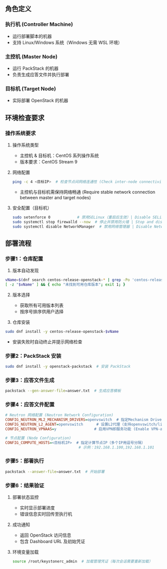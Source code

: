 ## 角色定义

### 执行机 (Controller Machine)
- 运行部署脚本的机器
- 支持 Linux/Windows 系统（Windows 无需 WSL 环境）

### 主控机 (Master Node)
- 运行 PackStack 的机器
- 负责生成应答文件并执行部署

### 目标机 (Target Node)
- 实际部署 OpenStack 的机器

## 环境检查要求

### 操作系统要求
1. 操作系统类型
   - 主控机 & 目标机：CentOS 系列操作系统
   - 版本要求：CentOS Stream 9

2. 网络配置
   ```bash
   ping -c 4 <目标IP>  # 检查节点间网络连通性 (Check inter-node connectivity)
   ```
   - 主控机与目标机需保持网络畅通 (Require stable network connection between master and target nodes)

3. 安全配置（目标机）
   ```bash
   sudo setenforce 0            # 禁用SELinux（重启后生效）| Disable SELinux (persist after reboot)
   sudo systemctl stop firewalld --now  # 停止并禁用防火墙 | Stop and disable firewall
   sudo systemctl disable NetworkManager  # 禁用网络管理器 | Disable NetworkManager
   ```

## 部署流程
### 步骤1：仓库配置
1. 版本自动发现

```bash
vName=$(dnf search centos-release-openstack-* | grep -Po 'centos-release-openstack-\K\w+' | sort -Vr | head -1)
[ -z "$vName" ] && { echo "未找到可用仓库版本"; exit 1; }
```

2. 版本选择
   - 获取所有可用版本列表
   - 按序号排序供用户选择

3. 仓库安装

```bash
sudo dnf install -y centos-release-openstack-$vName
```
   - 安装失败时自动终止并提示网络检查

### 步骤2：PackStack 安装
```bash
sudo dnf install -y openstack-packstack  # 安装 PackStack
```

### 步骤3：应答文件生成
```bash
packstack --gen-answer-file=answer.txt  # 生成应答模板
```

### 步骤4：应答文件配置
```ini
# Neutron 网络配置 (Neutron Network Configuration)
CONFIG_NEUTRON_ML2_MECHANISM_DRIVERS=openvswitch  # 指定Mechanism Driver（默认使用openvswitch）
CONFIG_NEUTRON_L2_AGENT=openvswitch      # 设置L2代理（支持openvswitch/linuxbridge）
CONFIG_NEUTRON_VPNAAS=y                 # 启用VPN即服务功能 (Enable VPN-as-a-Service)

# 节点配置 (Node Configuration)
CONFIG_COMPUTE_HOSTS=<目标机IP>  # 指定计算节点IP（多个IP用逗号分隔）
                                 # 示例：192.168.1.100,192.168.1.101
```

### 步骤5：部署执行
```bash
packstack --answer-file=answer.txt  # 开始部署
```

### 步骤6：结果验证
1. 部署状态监控
   - 实时显示部署进度
   - 错误信息实时回传至执行机

2. 成功通知
   - 返回 OpenStack 访问信息
   - 包含 Dashboard URL 及初始凭证

3. 环境变量加载
   ```bash
   source /root/keystonerc_admin  # 加载管理凭证（每次会话需要重新加载）
   ```